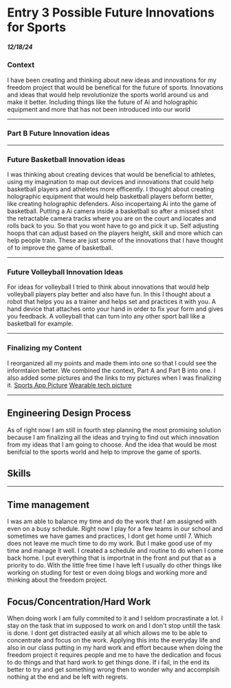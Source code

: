 # Entry 3  Possible Future Innovations for Sports
##### 12/18/24

### Context 
I have been creating and thinking about new ideas and innovations for my freedom project that would be benefical for the future of sports. Innovations and ideas that would help revolutionize the sports world around us and make it better. Including things like the future of Ai and holographic equipment and more that has not been introduced into our world


---

### Part B Future Innovation ideas
--- 

### Future Basketball Innovation ideas
 I was thinking about creating devices that would be beneficial to athletes, using my imagination to map out devices and innovations that could help basketball players and atheletes more efficently. I thought about creating holographic equipment that would help basketball players beform better, like creating holographic defenders. Also incopertaing Ai into the game of basketball. Putting a Ai camera inside a basketball so after a missed shot the retractable camera tracks where you are on the court and locates and rolls back to you. So that you wont have to go and pick it up. Self adjusting hoops that can adjust based on the players height, skill and more which can help people train. These are just some of the innovations that I have thought of to improve the game of basketball. 

--- 

### Future Volleyball Innovation Ideas
For ideas for volleyball I tried to think about innovations that would help volleyball players play better and also have fun. In this I thought about a robot that helps you as a trainer and helps set and practices it with you. A hand device that attaches onto your hand in order to fix your form and gives you feedback. A volleyball that can turn into any other sport ball like a basketball for example. 

---

### Finalizing my Content
I reorganized all my points and made them into one so that I could see the informtaion better. We combined the context, Part A and Part B into one. I also added some pictures and the links to my pictures when I was finalizing it. [Sports App Picture](https://cdn2.hubspot.net/hubfs/2547723/JF%20-%20Pics%20and%20video/football-apps.jpg) [Wearable tech picture](https://www.catapult.com/blog/wearable-technology-in-sports) 

---

## Engineering Design Process
As of right now I am still in fourth step planning the most promising solution because I am finalizing all the ideas and trying to find out which innovation from my ideas that I am going to choose. And the idea that would be most benifcial to the sports world and help to improve the game of sports. 

## Skills 
---

## Time management 
I was am able to balance my time and do the work that I am assigned with even on a busy schedule. Right now I play for a few teams in our school and sometimes we have games and practices, I dont get home until 7. Which does not leave me much time to do my work. But I make good use of my time and manage it well. I created a schedule and routine to do when I come back home. I put everything that is importnat in the front and put that as a priority to do. With the little free time I have left I usually do other things like working on studing for test or even doing blogs and working more and thinking about the freedom project. 

## Focus/Concentration/Hard Work
When doing work I am fully commited to it and I seldom procrastinate a lot. I stay on the task that im supposed to work on and I don't stop untill the task is done. I dont get distracted easily at all which allows me to be able to concentrate and focus on the work. Applying this into the everyday life and also in our class putting in my hard work and effort because when doing the freedom project it requires people and me to have the dedication and focus to do things and that hard work to get things done. If i fail, in the end its better to try and get something wrong then to wonder why and accomplsih nothing at the end and be left with regrets.










